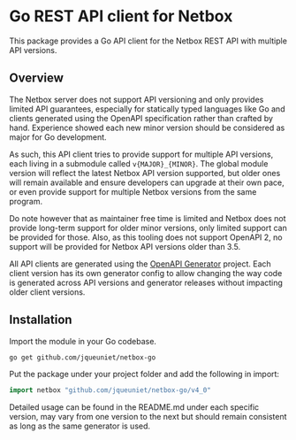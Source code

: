 # Go REST API client for Netbox

This package provides a Go API client for the Netbox REST API with multiple API versions.

## Overview

The Netbox server does not support API versioning and only provides limited API guarantees, especially for statically 
typed languages like Go and clients generated using the OpenAPI specification rather than crafted by hand. Experience 
showed each new minor version should be considered as major for Go development.

As such, this API client tries to provide support for multiple API versions, each living in a submodule called 
`v{MAJOR}_{MINOR}`. The global module version will reflect the latest Netbox API version supported, but older ones will 
remain available and ensure developers can upgrade at their own pace, or even provide support for multiple Netbox 
versions from the same program.

Do note however that as maintainer free time is limited and Netbox does not provide long-term support for older minor 
versions, only limited support can be provided for those. Also, as this tooling does not support OpenAPI 2, no support 
will be provided for Netbox API versions older than 3.5.

All API clients are generated using the [OpenAPI Generator](https://openapi-generator.tech) project. Each client version
has its own generator config to allow changing the way code is generated across API versions and generator releases 
without impacting older client versions.

## Installation

Import the module in your Go codebase.

```sh
go get github.com/jqueuniet/netbox-go
```

Put the package under your project folder and add the following in import:

```go
import netbox "github.com/jqueuniet/netbox-go/v4_0"
```

Detailed usage can be found in the README.md under each specific version, may vary from one version to the next but 
should remain consistent as long as the same generator is used.
